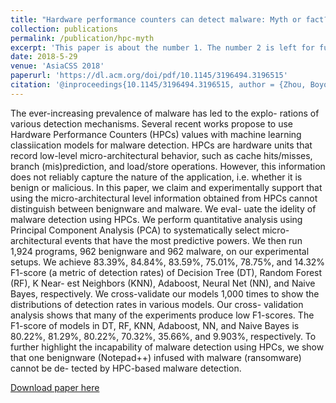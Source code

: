 ```yaml
---
title: "Hardware performance counters can detect malware: Myth or fact?"
collection: publications
permalink: /publication/hpc-myth
excerpt: 'This paper is about the number 1. The number 2 is left for future work.'
date: 2018-5-29
venue: 'AsiaCSS 2018'
paperurl: 'https://dl.acm.org/doi/pdf/10.1145/3196494.3196515'
citation: '@inproceedings{10.1145/3196494.3196515, author = {Zhou, Boyou and Gupta, Anmol and Jahanshahi, Rasoul and Egele, Manuel and Joshi, Ajay}, title = {Hardware Performance Counters Can Detect Malware: Myth or Fact?}, year = {2018}, isbn = {9781450355766}, publisher = {Association for Computing Machinery}, address = {New York, NY, USA}, url = {https://doi.org/10.1145/3196494.3196515}, doi = {10.1145/3196494.3196515}, pages = {457–468}, numpages = {12}, keywords = {malware detection, machine learning, hardware performance counters}, location = {Incheon, Republic of Korea}, series = {ASIACCS '18} }'
---
```

The ever-increasing prevalence of malware has led to the explo- rations of various detection mechanisms. Several recent works propose to use Hardware Performance Counters (HPCs) values with machine learning classiication models for malware detection. HPCs are hardware units that record low-level micro-architectural behavior, such as cache hits/misses, branch (mis)prediction, and load/store operations. However, this information does not reliably capture the nature of the application, i.e. whether it is benign or malicious. In this paper, we claim and experimentally support that using the micro-architectural level information obtained from HPCs cannot distinguish between benignware and malware. We eval- uate the idelity of malware detection using HPCs. We perform quantitative analysis using Principal Component Analysis (PCA) to systematically select micro-architectural events that have the most predictive powers. We then run 1,924 programs, 962 benignware and 962 malware, on our experimental setups. We achieve 83.39%, 84.84%, 83.59%, 75.01%, 78.75%, and 14.32% F1-score (a metric of detection rates) of Decision Tree (DT), Random Forest (RF), K Near- est Neighbors (KNN), Adaboost, Neural Net (NN), and Naive Bayes, respectively. We cross-validate our models 1,000 times to show the distributions of detection rates in various models. Our cross- validation analysis shows that many of the experiments produce low F1-scores. The F1-score of models in DT, RF, KNN, Adaboost, NN, and Naive Bayes is 80.22%, 81.29%, 80.22%, 70.32%, 35.66%, and 9.903%, respectively. To further highlight the incapability of malware detection using HPCs, we show that one benignware (Notepad++) infused with malware (ransomware) cannot be de- tected by HPC-based malware detection.

[Download paper here](https://dl.acm.org/doi/pdf/10.1145/3196494.3196515)
